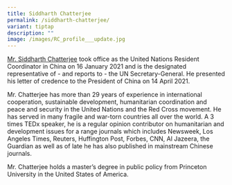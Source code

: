 ```yaml
---
title: Siddharth Chatterjee
permalink: /siddharth-chatterjee/
variant: tiptap
description: ""
image: /images/RC_profile___update.jpg
---
```

<p><a href="https://cn.linkedin.com/in/siddharthchatterjee1un" rel="noopener nofollow" target="_blank">Mr. Siddharth Chatterjee</a> took
office as the United Nations Resident Coordinator in China on 16 January
2021 and is the designated representative of - and reports to - the UN
Secretary-General. He presented his letter of credence to the President
of China on 14 April 2021.</p>
<p>Mr. Chatterjee has more than 29 years of experience in international cooperation,
sustainable development, humanitarian coordination and peace and security
in the United Nations and the Red Cross movement. He has served in many
fragile and war-torn countries all over the world. A 3 times TEDx speaker,
he is a regular opinion contributor on humanitarian and development issues
for a range journals which includes Newsweek, Los Angeles Times, Reuters,
Huffington Post, Forbes, CNN, Al Jazeera, the Guardian as well as of late
he has also published in mainstream Chinese journals.</p>
<p>Mr. Chatterjee holds a master’s degree in public policy from Princeton
University in the United States of America.</p>